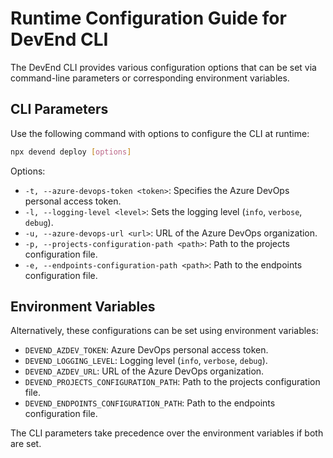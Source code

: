# Runtime Configuration Guide for DevEnd CLI

The DevEnd CLI provides various configuration options that can be set via command-line parameters or corresponding environment variables.

## CLI Parameters

Use the following command with options to configure the CLI at runtime:

```bash
npx devend deploy [options]
```

Options:

- `-t, --azure-devops-token <token>`: Specifies the Azure DevOps personal access token.
- `-l, --logging-level <level>`: Sets the logging level (`info`, `verbose`, `debug`).
- `-u, --azure-devops-url <url>`: URL of the Azure DevOps organization.
- `-p, --projects-configuration-path <path>`: Path to the projects configuration file.
- `-e, --endpoints-configuration-path <path>`: Path to the endpoints configuration file.

## Environment Variables

Alternatively, these configurations can be set using environment variables:

- `DEVEND_AZDEV_TOKEN`: Azure DevOps personal access token.
- `DEVEND_LOGGING_LEVEL`: Logging level (`info`, `verbose`, `debug`).
- `DEVEND_AZDEV_URL`: URL of the Azure DevOps organization.
- `DEVEND_PROJECTS_CONFIGURATION_PATH`: Path to the projects configuration file.
- `DEVEND_ENDPOINTS_CONFIGURATION_PATH`: Path to the endpoints configuration file.

The CLI parameters take precedence over the environment variables if both are set.
